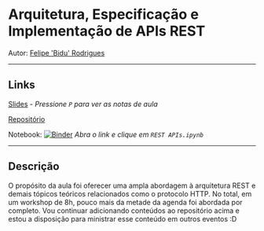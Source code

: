 # Arquitetura, Especificação e Implementação de APIs REST

Autor: [Felipe 'Bidu' Rodrigues](http://felipevr.com)

---
## Links
[Slides](http://felipevr.com/talks-and-workshops/REST%20APIs/pybr_rest_apis_vintage.html#1) - *Pressione `P` para ver as notas de aula*

[Repositório](https://github.com/fbidu/talks-and-workshops/tree/master/REST%20APIs)

Notebook: [![Binder](http://mybinder.org/badge.svg)](http://mybinder.org:/repo/fbidu/talks-and-workshops) _Abra o link e clique em `REST APIs.ipynb`_

---
## Descrição
O propósito da aula foi oferecer uma ampla abordagem à arquitetura REST e demais tópicos teóricos relacionados como o protocolo HTTP. No total, em um workshop de 8h, pouco mais da metade da agenda foi abordada por completo. Vou continuar adicionando conteúdos ao repositório acima e estou a disposição para ministrar esse conteúdo em outros eventos :D
